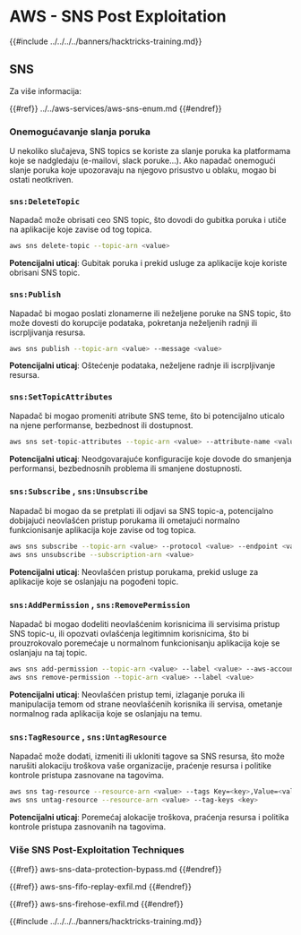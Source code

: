 # AWS - SNS Post Exploitation

{{#include ../../../../banners/hacktricks-training.md}}

## SNS

Za više informacija:

{{#ref}}
../../aws-services/aws-sns-enum.md
{{#endref}}

### Onemogućavanje slanja poruka

U nekoliko slučajeva, SNS topics se koriste za slanje poruka ka platformama koje se nadgledaju (e-mailovi, slack poruke...). Ako napadač onemogući slanje poruka koje upozoravaju na njegovo prisustvo u oblaku, mogao bi ostati neotkriven.

### `sns:DeleteTopic`

Napadač može obrisati ceo SNS topic, što dovodi do gubitka poruka i utiče na aplikacije koje zavise od tog topica.
```bash
aws sns delete-topic --topic-arn <value>
```
**Potencijalni uticaj**: Gubitak poruka i prekid usluge za aplikacije koje koriste obrisani SNS topic.

### `sns:Publish`

Napadač bi mogao poslati zlonamerne ili neželjene poruke na SNS topic, što može dovesti do korupcije podataka, pokretanja neželjenih radnji ili iscrpljivanja resursa.
```bash
aws sns publish --topic-arn <value> --message <value>
```
**Potencijalni uticaj**: Oštećenje podataka, neželjene radnje ili iscrpljivanje resursa.

### `sns:SetTopicAttributes`

Napadač bi mogao promeniti atribute SNS teme, što bi potencijalno uticalo na njene performanse, bezbednost ili dostupnost.
```bash
aws sns set-topic-attributes --topic-arn <value> --attribute-name <value> --attribute-value <value>
```
**Potencijalni uticaj**: Neodgovarajuće konfiguracije koje dovode do smanjenja performansi, bezbednosnih problema ili smanjene dostupnosti.

### `sns:Subscribe` , `sns:Unsubscribe`

Napadač bi mogao da se pretplati ili odjavi sa SNS topic-a, potencijalno dobijajući neovlašćen pristup porukama ili ometajući normalno funkcionisanje aplikacija koje zavise od tog topica.
```bash
aws sns subscribe --topic-arn <value> --protocol <value> --endpoint <value>
aws sns unsubscribe --subscription-arn <value>
```
**Potencijalni uticaj**: Neovlašćen pristup porukama, prekid usluge za aplikacije koje se oslanjaju na pogođeni topic.

### `sns:AddPermission` , `sns:RemovePermission`

Napadač bi mogao dodeliti neovlašćenim korisnicima ili servisima pristup SNS topic-u, ili opozvati ovlašćenja legitimnim korisnicima, što bi prouzrokovalo poremećaje u normalnom funkcionisanju aplikacija koje se oslanjaju na taj topic.
```bash
aws sns add-permission --topic-arn <value> --label <value> --aws-account-id <value> --action-name <value>
aws sns remove-permission --topic-arn <value> --label <value>
```
**Potencijalni uticaj**: Neovlašćen pristup temi, izlaganje poruka ili manipulacija temom od strane neovlašćenih korisnika ili servisa, ometanje normalnog rada aplikacija koje se oslanjaju na temu.

### `sns:TagResource` , `sns:UntagResource`

Napadač može dodati, izmeniti ili ukloniti tagove sa SNS resursa, što može narušiti alokaciju troškova vaše organizacije, praćenje resursa i politike kontrole pristupa zasnovane na tagovima.
```bash
aws sns tag-resource --resource-arn <value> --tags Key=<key>,Value=<value>
aws sns untag-resource --resource-arn <value> --tag-keys <key>
```
**Potencijalni uticaj**: Poremećaj alokacije troškova, praćenja resursa i politika kontrole pristupa zasnovanih na tagovima.

### Više SNS Post-Exploitation Techniques

{{#ref}}
aws-sns-data-protection-bypass.md
{{#endref}}

{{#ref}}
aws-sns-fifo-replay-exfil.md
{{#endref}}

{{#ref}}
aws-sns-firehose-exfil.md
{{#endref}}

{{#include ../../../../banners/hacktricks-training.md}}
